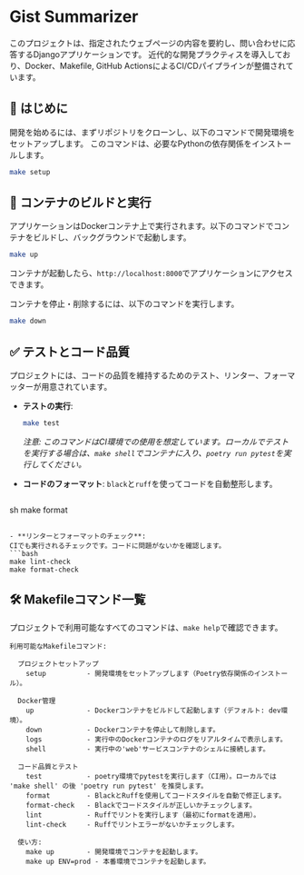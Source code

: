 # Gist Summarizer

このプロジェクトは、指定されたウェブページの内容を要約し、問い合わせに応答するDjangoアプリケーションです。
近代的な開発プラクティスを導入しており、Docker、Makefile, GitHub ActionsによるCI/CDパイプラインが整備されています。

## 🚀 はじめに

開発を始めるには、まずリポジトリをクローンし、以下のコマンドで開発環境をセットアップします。
このコマンドは、必要なPythonの依存関係をインストールします。

```bash
make setup
```

## 🐳 コンテナのビルドと実行

アプリケーションはDockerコンテナ上で実行されます。以下のコマンドでコンテナをビルドし、バックグラウンドで起動します。

```bash
make up
```

コンテナが起動したら、`http://localhost:8000`でアプリケーションにアクセスできます。

コンテナを停止・削除するには、以下のコマンドを実行します。

```bash
make down
```

## ✅ テストとコード品質

プロジェクトには、コードの品質を維持するためのテスト、リンター、フォーマッターが用意されています。

- **テストの実行**:
  ```bash
  make test
  ```
  *注意: このコマンドはCI環境での使用を想定しています。ローカルでテストを実行する場合は、`make shell`でコンテナに入り、`poetry run pytest`を実行してください。*

- **コードのフォーマット**:
  `black`と`ruff`を使ってコードを自動整形します。
  ```bash
sh
  make format
  ```

- **リンターとフォーマットのチェック**:
  CIでも実行されるチェックです。コードに問題がないかを確認します。
  ```bash
  make lint-check
  make format-check
  ```

## 🛠 Makefileコマンド一覧

プロジェクトで利用可能なすべてのコマンドは、`make help`で確認できます。

```text
利用可能なMakefileコマンド:

  プロジェクトセットアップ
    setup          - 開発環境をセットアップします（Poetry依存関係のインストール）。

  Docker管理
    up             - Dockerコンテナをビルドして起動します（デフォルト: dev環境）。
    down           - Dockerコンテナを停止して削除します。
    logs           - 実行中のDockerコンテナのログをリアルタイムで表示します。
    shell          - 実行中の'web'サービスコンテナのシェルに接続します。

  コード品質とテスト
    test           - poetry環境でpytestを実行します（CI用）。ローカルでは 'make shell' の後 'poetry run pytest' を推奨します。
    format         - BlackとRuffを使用してコードスタイルを自動で修正します。
    format-check   - Blackでコードスタイルが正しいかチェックします。
    lint           - Ruffでリントを実行します（最初にformatを適用）。
    lint-check     - Ruffでリントエラーがないかチェックします。

  使い方:
    make up        - 開発環境でコンテナを起動します。
    make up ENV=prod - 本番環境でコンテナを起動します。
```
